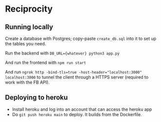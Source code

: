 # Reciprocity

## Running locally

Create a database with Postgres; copy-paste `create_db.sql` into it to set up the tables you need.

Run the backend with
`DB_URL={whatever} python3 app.py`

And run the frontend with `npm run start`

And run `ngrok http -bind-tls=true -host-header="localhost:3000" localhost:3000` to tunnel the client through a HTTPS server (required to work with the FB API).

## Deploying to heroku

- Install heroku and log into an account that can access the heroku app
- Do `git push heroku main` to deploy. It builds from the Dockerfile.